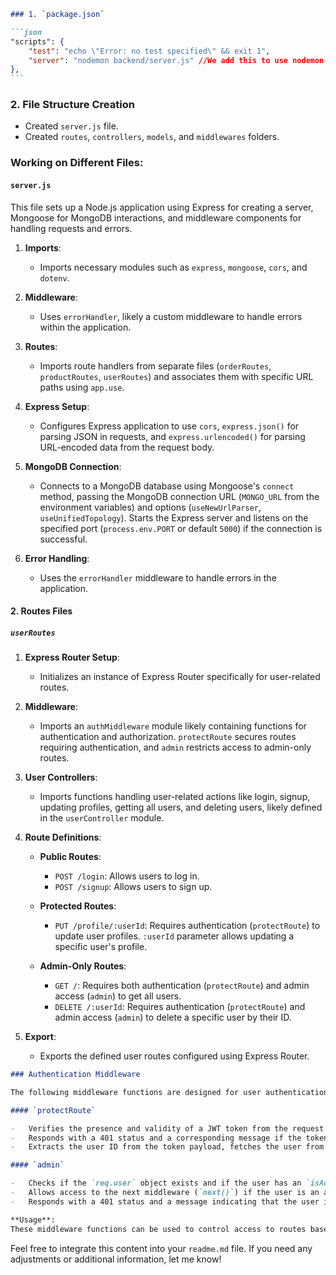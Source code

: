 ````markdown
### 1. `package.json`

```json
"scripts": {
    "test": "echo \"Error: no test specified\" && exit 1",
    "server": "nodemon backend/server.js" //We add this to use nodemon
},
```
````

### 2. File Structure Creation

-   Created `server.js` file.
-   Created `routes`, `controllers`, `models`, and `middlewares` folders.

### Working on Different Files:

#### `server.js`

This file sets up a Node.js application using Express for creating a server, Mongoose for MongoDB interactions, and middleware components for handling requests and errors.

1. **Imports**:

    - Imports necessary modules such as `express`, `mongoose`, `cors`, and `dotenv`.

2. **Middleware**:

    - Uses `errorHandler`, likely a custom middleware to handle errors within the application.

3. **Routes**:

    - Imports route handlers from separate files (`orderRoutes`, `productRoutes`, `userRoutes`) and associates them with specific URL paths using `app.use`.

4. **Express Setup**:

    - Configures Express application to use `cors`, `express.json()` for parsing JSON in requests, and `express.urlencoded()` for parsing URL-encoded data from the request body.

5. **MongoDB Connection**:

    - Connects to a MongoDB database using Mongoose's `connect` method, passing the MongoDB connection URL (`MONGO_URL` from the environment variables) and options (`useNewUrlParser`, `useUnifiedTopology`). Starts the Express server and listens on the specified port (`process.env.PORT` or default `5000`) if the connection is successful.

6. **Error Handling**:
    - Uses the `errorHandler` middleware to handle errors in the application.

#### 2. Routes Files

##### `userRoutes`

1. **Express Router Setup**:

    - Initializes an instance of Express Router specifically for user-related routes.

2. **Middleware**:

    - Imports an `authMiddleware` module likely containing functions for authentication and authorization. `protectRoute` secures routes requiring authentication, and `admin` restricts access to admin-only routes.

3. **User Controllers**:

    - Imports functions handling user-related actions like login, signup, updating profiles, getting all users, and deleting users, likely defined in the `userController` module.

4. **Route Definitions**:

    - **Public Routes**:

        - `POST /login`: Allows users to log in.
        - `POST /signup`: Allows users to sign up.

    - **Protected Routes**:

        - `PUT /profile/:userId`: Requires authentication (`protectRoute`) to update user profiles. `:userId` parameter allows updating a specific user's profile.

    - **Admin-Only Routes**:
        - `GET /`: Requires both authentication (`protectRoute`) and admin access (`admin`) to get all users.
        - `DELETE /:userId`: Requires authentication (`protectRoute`) and admin access (`admin`) to delete a specific user by their ID.

5. **Export**:
    - Exports the defined user routes configured using Express Router.

```markdown
### Authentication Middleware

The following middleware functions are designed for user authentication and authorization using JSON Web Tokens (JWT) in an Express application:

#### `protectRoute`

-   Verifies the presence and validity of a JWT token from the request's authorization header.
-   Responds with a 401 status and a corresponding message if the token is missing or invalid.
-   Extracts the user ID from the token payload, fetches the user from the database using the ID, and attaches the user object to the request (`req.user`). Then, it proceeds to the next middleware (`next()`).

#### `admin`

-   Checks if the `req.user` object exists and if the user has an `isAdmin` property set to `true`.
-   Allows access to the next middleware (`next()`) if the user is an admin.
-   Responds with a 401 status and a message indicating that the user is not authorized as an admin if the user is not an admin.

**Usage**:
These middleware functions can be used to control access to routes based on user authentication and authorization levels, allowing or denying access to specific endpoints in an Express application.
```

Feel free to integrate this content into your `readme.md` file. If you need any adjustments or additional information, let me know!
